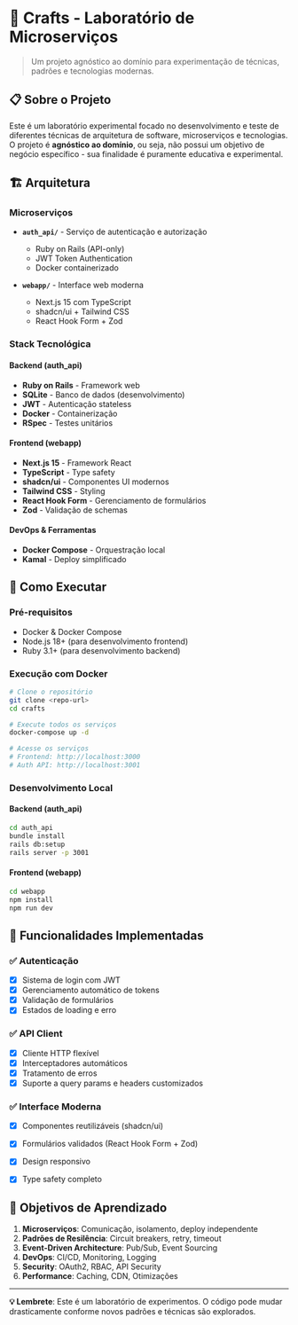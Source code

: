 # 🧪 Crafts - Laboratório de Microserviços

> Um projeto agnóstico ao domínio para experimentação de técnicas, padrões e tecnologias modernas.

## 📋 Sobre o Projeto

Este é um laboratório experimental focado no desenvolvimento e teste de diferentes técnicas de arquitetura de software, microserviços e tecnologias. O projeto é **agnóstico ao domínio**, ou seja, não possui um objetivo de negócio específico - sua finalidade é puramente educativa e experimental.

## 🏗️ Arquitetura

### Microserviços

- **`auth_api/`** - Serviço de autenticação e autorização
  - Ruby on Rails (API-only)
  - JWT Token Authentication
  - Docker containerizado

- **`webapp/`** - Interface web moderna
  - Next.js 15 com TypeScript
  - shadcn/ui + Tailwind CSS
  - React Hook Form + Zod

### Stack Tecnológica

#### Backend (auth_api)
- **Ruby on Rails** - Framework web
- **SQLite** - Banco de dados (desenvolvimento)
- **JWT** - Autenticação stateless
- **Docker** - Containerização
- **RSpec** - Testes unitários

#### Frontend (webapp)
- **Next.js 15** - Framework React
- **TypeScript** - Type safety
- **shadcn/ui** - Componentes UI modernos
- **Tailwind CSS** - Styling
- **React Hook Form** - Gerenciamento de formulários
- **Zod** - Validação de schemas

#### DevOps & Ferramentas
- **Docker Compose** - Orquestração local
- **Kamal** - Deploy simplificado

## 🚀 Como Executar

### Pré-requisitos
- Docker & Docker Compose
- Node.js 18+ (para desenvolvimento frontend)
- Ruby 3.1+ (para desenvolvimento backend)

### Execução com Docker
```bash
# Clone o repositório
git clone <repo-url>
cd crafts

# Execute todos os serviços
docker-compose up -d

# Acesse os serviços
# Frontend: http://localhost:3000
# Auth API: http://localhost:3001
```

### Desenvolvimento Local

#### Backend (auth_api)
```bash
cd auth_api
bundle install
rails db:setup
rails server -p 3001
```

#### Frontend (webapp)
```bash
cd webapp
npm install
npm run dev
```

## 🧩 Funcionalidades Implementadas

### ✅ Autenticação
- [x] Sistema de login com JWT
- [x] Gerenciamento automático de tokens
- [x] Validação de formulários
- [x] Estados de loading e erro

### ✅ API Client
- [x] Cliente HTTP flexível
- [x] Interceptadores automáticos
- [x] Tratamento de erros
- [x] Suporte a query params e headers customizados

### ✅ Interface Moderna
- [x] Componentes reutilizáveis (shadcn/ui)
- [x] Formulários validados (React Hook Form + Zod)
- [x] Design responsivo
- [x] Type safety completo


## 🎯 Objetivos de Aprendizado

1. **Microserviços**: Comunicação, isolamento, deploy independente
2. **Padrões de Resilência**: Circuit breakers, retry, timeout
3. **Event-Driven Architecture**: Pub/Sub, Event Sourcing
4. **DevOps**: CI/CD, Monitoring, Logging
5. **Security**: OAuth2, RBAC, API Security
6. **Performance**: Caching, CDN, Otimizações

---

**💡 Lembrete**: Este é um laboratório de experimentos. O código pode mudar drasticamente conforme novos padrões e técnicas são explorados.